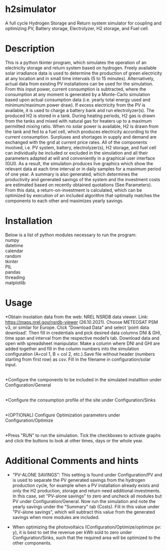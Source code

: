 # h2simulator
A full cycle Hydrogen Storage and Return system simulator for coupling and optimizing PV, Battery storage, Electrolyzer, H2 storage, and Fuel cell.


# Description
This is a python tkinter program, which simulates the operation of an electricity storage and return system based on hydrogen. Freely available solar irradiance data is used to determine the production of green electricity at any location and in small time intervals (5 to 15 minutes). Alternatively, actual data from existing PV installations can be used for the simulation. From this input power, current consumption is subtracted, where the consumption at any moment is generated by a Monte-Carlo simulation based upon actual consumption data (i.e. yearly total energy used and minimum/maximum power draw). If excess electricity from the PV is available, it is used to charge a battery bank and run electrolyzer(s). The produced H2 is stored in a tank. During heating periods, H2 gas is drawn from the tanks and mixed with natural gas for heaters up to a maximum permitted mixing ratio.
When no solar power is available, H2 is drawn from the tank and fed to a fuel cell, which produces electricity according to the current consumption. Surpluses and shortages in supply and demand are exchanged with the grid at current price rates.
All of the components involved, i.e. PV system, battery, electrolyzer(s), H2 storage, and fuel cell can individually be included or excluded in the simulation and all their parameters adapted at will and conveniently in a graphical user interface (GUI). As a result, the simulation produces live graphics which show the relevant data at each time interval or in daily samples for a maximum period of one year. A summary is also generated, which determines the productivity and generated savings of the system and the investment costs are estimated based on recently obtained quotations (See Parameters). From this data, a return-on-investment is calculated, which can be optimized by execution of an included algorithm that optimally matches the components to each other and maximizes yearly savings.

# Installation
Below is a list of python modules necessary to run the program:<br>
numpy <br>
datetime<br>
calendar<br>
random<br>
tkinter<br>
PIL<br>
pandas<br>
threading<br>
matplotlib<br>

# Usage
*Obtain insolation data from the web: 
  NREL NSRDB data viewer. Link: https://maps.nrel.gov/nsrdb-viewer (26.10.2021). Choose METEOSAT PSM v3, or similar for Europe. Click “Download Data” and select ‘point data download’. Then fill in credentials and pick desired data columns DNI & GHI, time span and interval from the respective model’s tab. Download data and open with spreadsheet manipulator. Make a column where DNI and GHI are added together and fill in the column numbers into the simulation configuration (A=col 1, B = col 2, etc.).Save file without header (numbers starting from first row) as csv. Fill in the filename in configuration/solar input.<br><br>

*Configure the components to be included in the simulated installtion under Configuration/General<br><br>

*Configure the consumption profile of the site under Configuration/Sinks<br><br>

*(OPTIONAL) Configure Optimization parameters under Configuration/Optimize<br><br>

*Press "RUN" to run the simulation. Tick the checkboxes to activate graphs and click the buttons to look at other times, days or the whole year.


# Additional Comments and hints
* "PV-ALONE SAVINGS": This setting is found under Configuration/PV and is used to separate the PV generated savings from
the hydrogen production cycle, for example when a PV installation already exists and only the H2 production, storage and return 
need additional investments. In this case, set "PV-alone savings" to zero and uncheck all modules but PV under Configuration/General.
Now run the simulation and note the yearly savings under the "Summary" tab (Costs). Fill in this value under "PV-alone savings", which
will subtract this value from the generated savings when more modules are included.

* When optimizing the photovoltaics (Configuration/Optimize/optimize pv: y), it is best to set the revenue per kWh sold to zero under Configuration/Sinks, such that the required area will be optimized to the other components.
